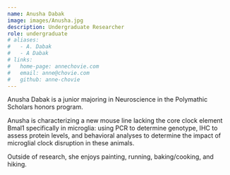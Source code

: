 ```yaml
---
name: Anusha Dabak
image: images/Anusha.jpg
description: Undergraduate Researcher
role: undergraduate
# aliases:
#   - A. Dabak
#   - A Dabak
# links:
#   home-page: annechovie.com
#   email: anne@chovie.com
#   github: anne-chovie
---
```


Anusha Dabak is a junior majoring in Neuroscience in the Polymathic Scholars honors program. 

Anusha is characterizing a new mouse line lacking the core clock element Bmal1 specifically in microglia: using PCR to determine genotype, IHC to assess protein levels, and behavioral analyses to determine the impact of microglial clock disruption in these animals.

Outside of research, she enjoys painting, running, baking/cooking, and hiking. 
